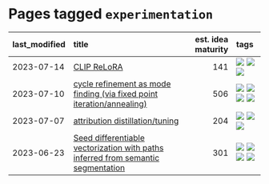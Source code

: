 # Pages tagged `experimentation`

|last_modified|title|est. idea maturity|tags
|:---|:---|---:|:---|
|2023-07-14|[CLIP ReLoRA](../clip_relora.md)|141|[![](https://img.shields.io/badge/tag-experimentation-82d6e)](../tags/experimentation.md) [![](https://img.shields.io/badge/tag-open_source-752fd7)](../tags/open_source.md) [![](https://img.shields.io/badge/tag-publication-1eefac)](../tags/publication.md)|
|2023-07-10|[cycle refinement as mode finding (via fixed point iteration/annealing)](../cycle_refinement_as_modefinding.md)|506|[![](https://img.shields.io/badge/tag-experimentation-82d6e)](../tags/experimentation.md) [![](https://img.shields.io/badge/tag-publication-1eefac)](../tags/publication.md) [![](https://img.shields.io/badge/tag-text2image-8e95e2)](../tags/text2image.md) [![](https://img.shields.io/badge/tag-text2video-be4650)](../tags/text2video.md)|
|2023-07-07|[attribution distillation/tuning](../attribution_tuning.md)|204|[![](https://img.shields.io/badge/tag-experimentation-82d6e)](../tags/experimentation.md) [![](https://img.shields.io/badge/tag-model_compression-7fe3bd)](../tags/model_compression.md) [![](https://img.shields.io/badge/tag-publication-1eefac)](../tags/publication.md)|
|2023-06-23|[Seed differentiable vectorization with paths inferred from semantic segmentation](../vectorize_anything.md)|301|[![](https://img.shields.io/badge/tag-experimentation-82d6e)](../tags/experimentation.md) [![](https://img.shields.io/badge/tag-segmentation-683f3)](../tags/segmentation.md) [![](https://img.shields.io/badge/tag-svg-96bcc)](../tags/svg.md) [![](https://img.shields.io/badge/tag-tooling-1614f8)](../tags/tooling.md)|